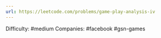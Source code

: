 ```yaml
---
url: https://leetcode.com/problems/game-play-analysis-iv
---
```


Difficulty: #medium
Companies: #facebook #gsn-games